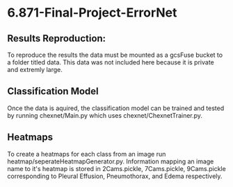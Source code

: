 # 6.871-Final-Project-ErrorNet
## Results Reproduction:
To reproduce the results the data must be mounted as a gcsFuse bucket to a folder titled data. This data was not included here because it is private and extremly large.

## Classification Model
Once the data is aquired, the classification model can be trained and tested by running chexnet/Main.py which uses chexnet/ChexnetTrainer.py.

## Heatmaps
To create a heatmaps for each class from an image run heatmap/seperateHeatmapGenerator.py. Information mapping an image name to it's heatmap is stored in 2Cams.pickle, 7Cams.pickle, 9Cams.pickle corresponding to Pleural Effusion, Pneumothorax, and Edema respectively.